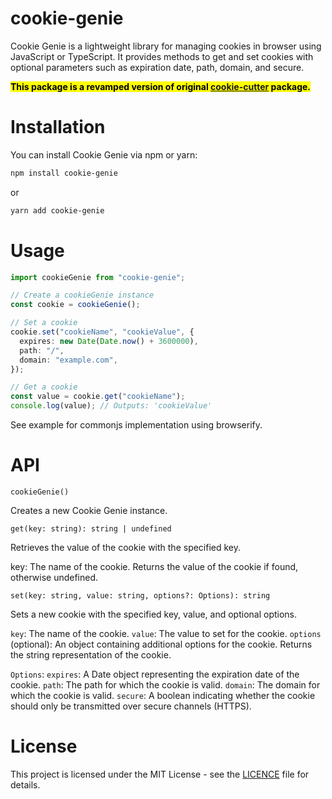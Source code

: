 # cookie-genie

Cookie Genie is a lightweight library for managing cookies in browser using JavaScript or TypeScript. It provides methods to get and set cookies with optional parameters such as expiration date, path, domain, and secure.

<mark><b>This package is a revamped version of original [cookie-cutter](https://www.npmjs.com/package/cookie-cutter) package.</b></mark>

# Installation

You can install Cookie Genie via npm or yarn:

```bash
npm install cookie-genie
```

or

```bash
yarn add cookie-genie
```

# Usage

```typescript
import cookieGenie from "cookie-genie";

// Create a cookieGenie instance
const cookie = cookieGenie();

// Set a cookie
cookie.set("cookieName", "cookieValue", {
  expires: new Date(Date.now() + 3600000),
  path: "/",
  domain: "example.com",
});

// Get a cookie
const value = cookie.get("cookieName");
console.log(value); // Outputs: 'cookieValue'
```

See example for commonjs implementation using browserify.

# API

`cookieGenie()`

Creates a new Cookie Genie instance.

`get(key: string): string | undefined`

Retrieves the value of the cookie with the specified key.

key: The name of the cookie.
Returns the value of the cookie if found, otherwise undefined.

`set(key: string, value: string, options?: Options): string`

Sets a new cookie with the specified key, value, and optional options.

`key`: The name of the cookie.
`value`: The value to set for the cookie.
`options` (optional): An object containing additional options for the cookie.
Returns the string representation of the cookie.

`Options`:
`expires`: A Date object representing the expiration date of the cookie.
`path`: The path for which the cookie is valid.
`domain`: The domain for which the cookie is valid.
`secure`: A boolean indicating whether the cookie should only be transmitted over secure channels (HTTPS).

# License

This project is licensed under the MIT License - see the [LICENCE](LICENSE) file for details.
